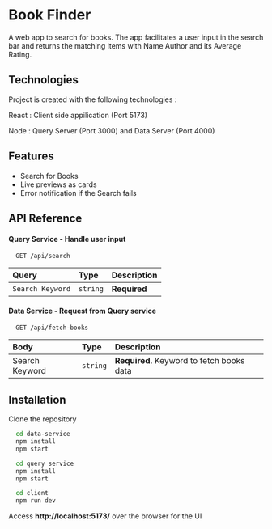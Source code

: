 
# Book Finder

A web app to search for books. The app facilitates a user input in the search bar and returns the matching items with Name Author and its Average Rating.

## Technologies 

Project is created with the following technologies :

React : Client side appilication (Port 5173)

Node  : Query Server (Port 3000) and Data Server (Port 4000)

## 


## Features

- Search for Books 
- Live previews as cards 
- Error notification if the Search fails


## API Reference

#### Query Service - Handle user input

```http
  GET /api/search
```

| Query | Type     | Description                |
| :-------- | :------- | :------------------------- |
| `Search Keyword` | `string` | **Required**

#### Data Service - Request from Query service

```http
  GET /api/fetch-books
```

| Body | Type     | Description                       |
| :-------- | :------- | :-------------------------------- |
| Search Keyword      | `string` | **Required**. Keyword to fetch books data |




## Installation

Clone the repository

```bash
  cd data-service 
  npm install 
  npm start

  cd query service
  npm install 
  npm start

  cd client 
  npm run dev

```
Access **http://localhost:5173/** over the browser for the UI
